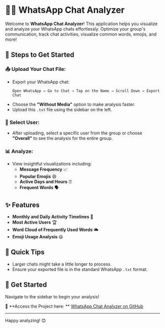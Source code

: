 # 📱💬 WhatsApp Chat Analyzer

Welcome to **WhatsApp Chat Analyzer**! This application helps you visualize and analyze your WhatsApp chats effortlessly. Optimize your group's communication, track chat activities, visualize common words, emojis, and more!

## 🚀 Steps to Get Started

### 📤 **Upload Your Chat File:**
- Export your WhatsApp chat:
  ```
  Open WhatsApp → Go to Chat → Tap on the Name → Scroll Down → Export Chat
  ```
- Choose the **"Without Media"** option to make analysis faster.
- Upload this `.txt` file using the sidebar on the left.

### 👤 **Select User:**
- After uploading, select a specific user from the group or choose **"Overall"** to see the analysis for the entire group.

### 📊 **Analyze:**
- View insightful visualizations including:
  - **Message Frequency** 📈
  - **Popular Emojis** 😄
  - **Active Days and Hours** ⏰
  - **Frequent Words** 🗣️

## ✨ Features
- **Monthly and Daily Activity Timelines** 📅
- **Most Active Users** 🏆
- **Word Cloud of Frequently Used Words** 🌥️
- **Emoji Usage Analysis** 😃

## 📢 Quick Tips
- Larger chats might take a little longer to process.
- Ensure your exported file is in the standard WhatsApp `.txt` format.

## 💼 Get Started
Navigate to the sidebar to begin your analysis! 

🔗 **Access the Project here: ** [WhatsApp Chat Analyzer on GitHub](https://whatsappchatanalyzergit-unh69p5gdr2fzg49bpkfvt.streamlit.app/)

---

Happy analyzing! 😊

